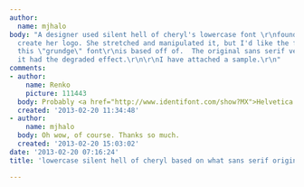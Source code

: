 ```yaml
---
author:
  name: mjhalo
body: "A designer used silent hell of cheryl's lowercase font \r\nfound here:\r\nhttp://www.dafont.com/silent-hill.font\r\n\r\nSLNTHLC.TTF\r\n\r\n\r\nto
  create her logo. She stretched and manipulated it, but I'd like the figure out what
  this \"grundge\" font\r\nis based off of.  The original sans serif version before
  it had the degraded effect.\r\n\r\nI have attached a sample.\r\n"
comments:
- author:
    name: Renko
    picture: 111443
  body: Probably <a href="http://www.identifont.com/show?MX">Helvetica (Neue)</a>
  created: '2013-02-20 11:34:48'
- author:
    name: mjhalo
  body: Oh wow, of course. Thanks so much.
  created: '2013-02-20 15:03:02'
date: '2013-02-20 07:16:24'
title: 'lowercase silent hell of cheryl based on what sans serif originally? '

---
```

